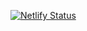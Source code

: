 [![Netlify Status](https://api.netlify.com/api/v1/badges/d1cc960f-a4f1-485d-a006-1fe1448fd33f/deploy-status)](https://app.netlify.com/sites/yannsalmon/deploys)